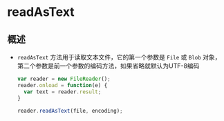 # readAsText

## 概述

+ `readAsText` 方法用于读取文本文件，它的第一个参数是 `File` 或 `Blob` 对象，第二个参数是前一个参数的编码方法，如果省略就默认为UTF-8编码

  ```js
  var reader = new FileReader();
  reader.onload = function(e) {
    var text = reader.result;
  }

  reader.readAsText(file, encoding);
  ```
